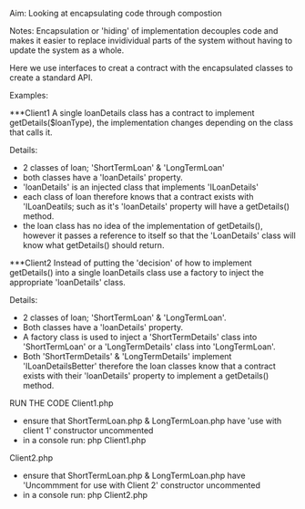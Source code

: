 Aim:
Looking at encapsulating code through compostion

Notes:
Encapsulation or 'hiding' of implementation decouples code 
and makes it easier to replace invidividual parts of the system 
without having to update the system as a whole.

Here we use interfaces to creat a contract with the encapsulated 
classes to create a standard API.

Examples:

***Client1
A single loanDetails class has a contract to implement 
getDetails($loanType), the implementation changes depending 
on the class that calls it.

Details:
- 2 classes of loan; 'ShortTermLoan' & 'LongTermLoan'
- both classes have a 'loanDetails' property.
- 'loanDetails' is an injected class that implements 'ILoanDetails'
- each class of loan therefore knows that a contract exists
  with 'ILoanDeatils; such as it's 'loanDetails' property will have 
  a getDetails() method.
- the loan class has no idea of the implementation of getDetails(), 
  however it passes a reference to itself so that the 'LoanDetails' 
  class will know what getDetails() should return.

***Client2
Instead of putting the 'decision' of how to implement getDetails() 
into a single loanDetails class use a factory to inject the appropriate 
'loanDetails' class.

Details:
- 2 classes of loan; 'ShortTermLoan' & 'LongTermLoan'.
- Both classes have a 'loanDetails' property.
- A factory class is used to inject a 'ShortTermDetails' class into 
  'ShortTermLoan' or a 'LongTermDetails' class into 'LongTermLoan'.
- Both 'ShortTermDetails' & 'LongTermDetails' implement 'ILoanDetailsBetter'
  therefore the loan classes know that a contract exists with their 
  'loanDetails' property to implement a getDetails() method.

RUN THE CODE
Client1.php
  - ensure that ShortTermLoan.php & LongTermLoan.php have 'use with 
    client 1' constructor uncommented
  - in a console run: php Client1.php

Client2.php
  - ensure that ShortTermLoan.php & LongTermLoan.php have 'Uncommment 
    for use with Client 2' constructor uncommented
  - in a console run: php Client2.php
